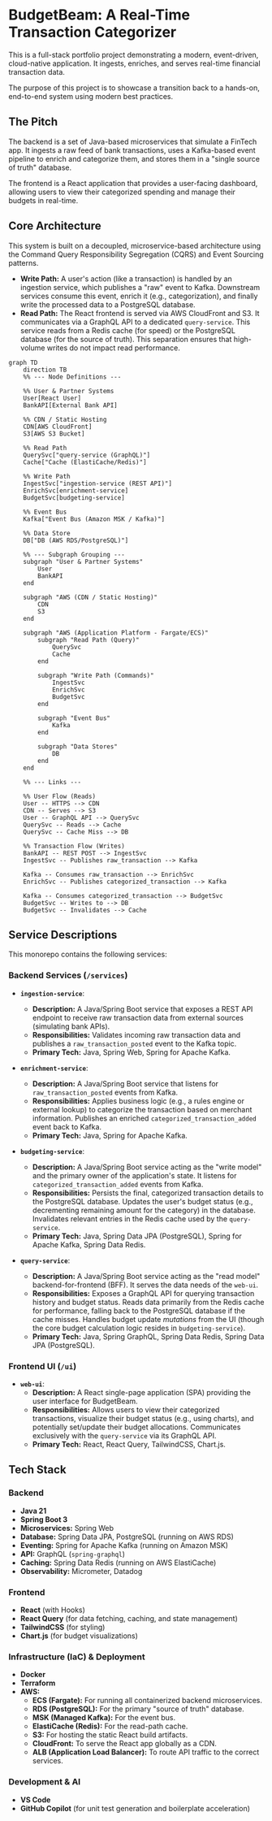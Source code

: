 # BudgetBeam: A Real-Time Transaction Categorizer

This is a full-stack portfolio project demonstrating a modern, event-driven, cloud-native application. It ingests, enriches, and serves real-time financial transaction data.

The purpose of this project is to showcase a transition back to a hands-on, end-to-end system using modern best practices.

## The Pitch

The backend is a set of Java-based microservices that simulate a FinTech app. It ingests a raw feed of bank transactions, uses a Kafka-based event pipeline to enrich and categorize them, and stores them in a "single source of truth" database.

The frontend is a React application that provides a user-facing dashboard, allowing users to view their categorized spending and manage their budgets in real-time.

## Core Architecture

This system is built on a decoupled, microservice-based architecture using the Command Query Responsibility Segregation (CQRS) and Event Sourcing patterns.

* **Write Path:** A user's action (like a transaction) is handled by an ingestion service, which publishes a "raw" event to Kafka. Downstream services consume this event, enrich it (e.g., categorization), and finally write the processed data to a PostgreSQL database.
* **Read Path:** The React frontend is served via AWS CloudFront and S3. It communicates via a GraphQL API to a dedicated `query-service`. This service reads from a Redis cache (for speed) or the PostgreSQL database (for the source of truth). This separation ensures that high-volume writes do not impact read performance.

```mermaid
graph TD
    direction TB
    %% --- Node Definitions ---
    
    %% User & Partner Systems
    User[React User]
    BankAPI[External Bank API]

    %% CDN / Static Hosting
    CDN[AWS CloudFront]
    S3[AWS S3 Bucket]

    %% Read Path
    QuerySvc["query-service (GraphQL)"]
    Cache["Cache (ElastiCache/Redis)"]

    %% Write Path
    IngestSvc["ingestion-service (REST API)"]
    EnrichSvc[enrichment-service]
    BudgetSvc[budgeting-service]

    %% Event Bus
    Kafka["Event Bus (Amazon MSK / Kafka)"]

    %% Data Store
    DB["DB (AWS RDS/PostgreSQL)"]

    %% --- Subgraph Grouping ---
    subgraph "User & Partner Systems"
        User
        BankAPI
    end

    subgraph "AWS (CDN / Static Hosting)"
        CDN
        S3
    end

    subgraph "AWS (Application Platform - Fargate/ECS)"
        subgraph "Read Path (Query)"
            QuerySvc
            Cache
        end

        subgraph "Write Path (Commands)"
            IngestSvc
            EnrichSvc
            BudgetSvc
        end

        subgraph "Event Bus"
            Kafka
        end
        
        subgraph "Data Stores"
            DB
        end
    end

    %% --- Links ---

    %% User Flow (Reads)
    User -- HTTPS --> CDN
    CDN -- Serves --> S3
    User -- GraphQL API --> QuerySvc
    QuerySvc -- Reads --> Cache
    QuerySvc -- Cache Miss --> DB

    %% Transaction Flow (Writes)
    BankAPI -- REST POST --> IngestSvc
    IngestSvc -- Publishes raw_transaction --> Kafka
    
    Kafka -- Consumes raw_transaction --> EnrichSvc
    EnrichSvc -- Publishes categorized_transaction --> Kafka
    
    Kafka -- Consumes categorized_transaction --> BudgetSvc
    BudgetSvc -- Writes to --> DB
    BudgetSvc -- Invalidates --> Cache
```
## Service Descriptions

This monorepo contains the following services:

### Backend Services (`/services`)

* **`ingestion-service`**:
    * **Description:** A Java/Spring Boot service that exposes a REST API endpoint to receive raw transaction data from external sources (simulating bank APIs).
    * **Responsibilities:** Validates incoming raw transaction data and publishes a `raw_transaction_posted` event to the Kafka topic.
    * **Primary Tech:** Java, Spring Web, Spring for Apache Kafka.

* **`enrichment-service`**:
    * **Description:** A Java/Spring Boot service that listens for `raw_transaction_posted` events from Kafka.
    * **Responsibilities:** Applies business logic (e.g., a rules engine or external lookup) to categorize the transaction based on merchant information. Publishes an enriched `categorized_transaction_added` event back to Kafka.
    * **Primary Tech:** Java, Spring for Apache Kafka.

* **`budgeting-service`**:
    * **Description:** A Java/Spring Boot service acting as the "write model" and the primary owner of the application's state. It listens for `categorized_transaction_added` events from Kafka.
    * **Responsibilities:** Persists the final, categorized transaction details to the PostgreSQL database. Updates the user's budget status (e.g., decrementing remaining amount for the category) in the database. Invalidates relevant entries in the Redis cache used by the `query-service`.
    * **Primary Tech:** Java, Spring Data JPA (PostgreSQL), Spring for Apache Kafka, Spring Data Redis.

* **`query-service`**:
    * **Description:** A Java/Spring Boot service acting as the "read model" backend-for-frontend (BFF). It serves the data needs of the `web-ui`.
    * **Responsibilities:** Exposes a GraphQL API for querying transaction history and budget status. Reads data primarily from the Redis cache for performance, falling back to the PostgreSQL database if the cache misses. Handles budget update *mutations* from the UI (though the core budget calculation logic resides in `budgeting-service`).
    * **Primary Tech:** Java, Spring GraphQL, Spring Data Redis, Spring Data JPA (PostgreSQL).

### Frontend UI (`/ui`)

* **`web-ui`**:
    * **Description:** A React single-page application (SPA) providing the user interface for BudgetBeam.
    * **Responsibilities:** Allows users to view their categorized transactions, visualize their budget status (e.g., using charts), and potentially set/update their budget allocations. Communicates exclusively with the `query-service` via its GraphQL API.
    * **Primary Tech:** React, React Query, TailwindCSS, Chart.js.


## Tech Stack

### Backend
* **Java 21**
* **Spring Boot 3**
* **Microservices:** Spring Web
* **Database:** Spring Data JPA, PostgreSQL (running on AWS RDS)
* **Eventing:** Spring for Apache Kafka (running on Amazon MSK)
* **API:** GraphQL (`spring-graphql`)
* **Caching:** Spring Data Redis (running on AWS ElastiCache)
* **Observability:** Micrometer, Datadog

### Frontend
* **React** (with Hooks)
* **React Query** (for data fetching, caching, and state management)
* **TailwindCSS** (for styling)
* **Chart.js** (for budget visualizations)

### Infrastructure (IaC) & Deployment
* **Docker**
* **Terraform**
* **AWS:**
    * **ECS (Fargate):** For running all containerized backend microservices.
    * **RDS (PostgreSQL):** For the primary "source of truth" database.
    * **MSK (Managed Kafka):** For the event bus.
    * **ElastiCache (Redis):** For the read-path cache.
    * **S3:** For hosting the static React build artifacts.
    * **CloudFront:** To serve the React app globally as a CDN.
    * **ALB (Application Load Balancer):** To route API traffic to the correct services.

### Development & AI
* **VS Code**
* **GitHub Copilot** (for unit test generation and boilerplate acceleration)
